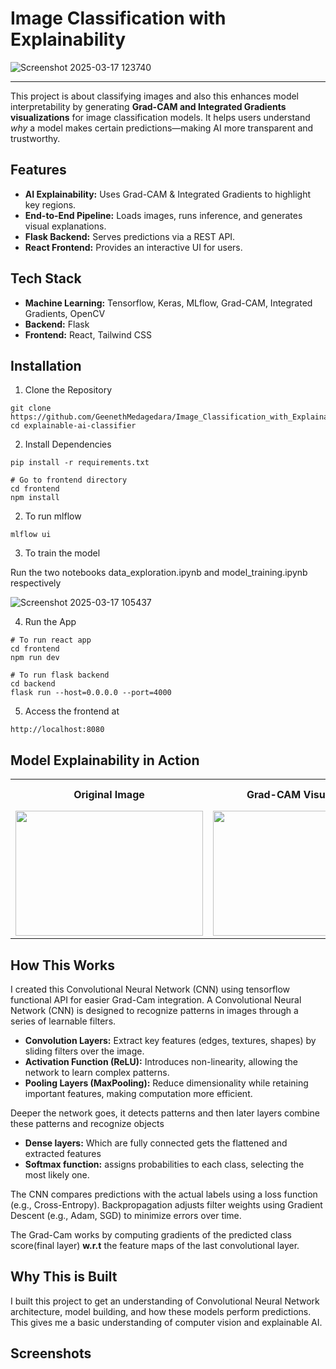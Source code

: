 # Image Classification with Explainability

![Screenshot 2025-03-17 123740](https://github.com/user-attachments/assets/f09607dc-6d4e-4963-95bb-223d87942820)

---

This project is about classifying images and also this enhances model interpretability by generating **Grad-CAM and Integrated Gradients visualizations** for image classification models. It helps users understand *why* a model makes certain predictions—making AI more transparent and trustworthy.

## Features

- **AI Explainability:** Uses Grad-CAM & Integrated Gradients to highlight key regions.
- **End-to-End Pipeline:** Loads images, runs inference, and generates visual explanations. 
- **Flask Backend:** Serves predictions via a REST API.
- **React Frontend:** Provides an interactive UI for users.

## Tech Stack

- **Machine Learning:** Tensorflow, Keras, MLflow, Grad-CAM, Integrated Gradients, OpenCV
- **Backend:** Flask
- **Frontend:** React, Tailwind CSS  
  

## Installation

1. Clone the Repository
```
git clone https://github.com/GeenethMedagedara/Image_Classification_with_Explainability.git
cd explainable-ai-classifier
```

2. Install Dependencies
```
pip install -r requirements.txt

# Go to frontend directory
cd frontend
npm install
```

2. To run mlflow
```
mlflow ui
```

3. To train the model

Run the two notebooks data_exploration.ipynb and model_training.ipynb respectively 

![Screenshot 2025-03-17 105437](https://github.com/user-attachments/assets/d2fc06eb-6a32-4e96-92b1-05f34004b011)

4. Run the App
```
# To run react app
cd frontend 
npm run dev

# To run flask backend
cd backend
flask run --host=0.0.0.0 --port=4000
```

5. Access the frontend at
```
http://localhost:8080
```

## Model Explainability in Action

<table>
  <tr>
    <th>Original Image</th>
    <th>Grad-CAM Visualization</th>
    <th>Original Superimposed image with Grad-CAM</th>
    <th>Integrated Gradients</th>
  </tr>
  <tr>
    <td><img src="https://github.com/user-attachments/assets/7ff969df-baea-4a95-8f8b-f0c9cf5fb9f5" width="300" height="200"></td>
    <td><img src="https://github.com/user-attachments/assets/6c5b268e-77b4-4cee-a9f8-e2384e2126e8" width="300" height="200"></td>
    <td><img src="https://github.com/user-attachments/assets/18c6de0d-c842-4d9c-ba11-f100d4bff5d9" width="300" height="200"></td>
    <td><img src="https://github.com/user-attachments/assets/d63236e7-e08d-4766-a259-bb96142f67b7" width="300" height="200"></td>
  </tr>
</table>

## How This Works
I created this Convolutional Neural Network (CNN) using tensorflow functional API for easier Grad-Cam integration.
A Convolutional Neural Network (CNN) is designed to recognize patterns in images through a series of learnable filters.
- **Convolution Layers:** Extract key features (edges, textures, shapes) by sliding filters over the image.
- **Activation Function (ReLU):** Introduces non-linearity, allowing the network to learn complex patterns.
- **Pooling Layers (MaxPooling):** Reduce dimensionality while retaining important features, making computation more efficient.

Deeper the network goes, it detects patterns and then later layers combine these patterns and recognize objects

- **Dense layers:** Which are fully connected gets the flattened and extracted features
- **Softmax function:** assigns probabilities to each class, selecting the most likely one.

The CNN compares predictions with the actual labels using a loss function (e.g., Cross-Entropy).
Backpropagation adjusts filter weights using Gradient Descent (e.g., Adam, SGD) to minimize errors over time.

The Grad-Cam works by computing gradients of the predicted class score(final layer) **w.r.t** the feature maps of the last convolutional layer.
## Why This is Built

I built this project to get an understanding of Convolutional Neural Network architecture, model building, and how these models perform predictions. This gives me a basic understanding of computer vision and explainable AI.

## Screenshots


